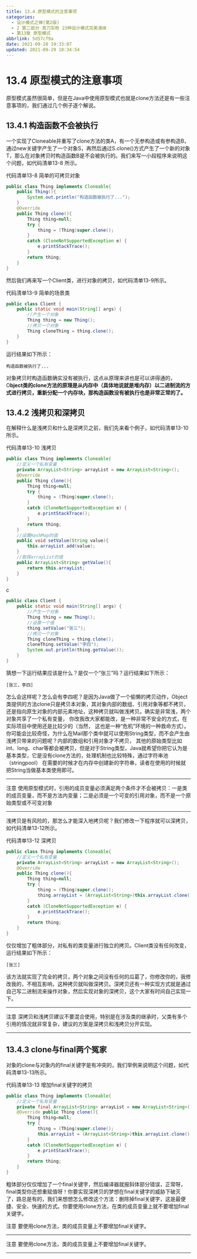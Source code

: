```yaml
---
title: 13.4 原型模式的注意事项
categories: 
  - 设计模式之禅(第2版)
  - 2 第二部分 真刀实枪 23种设计模式完美演绎
  - 第13章 原型模式
abbrlink: 5d57cf9a
date: 2021-09-28 19:33:07
updated: 2021-09-29 10:34:54
---
```

# 13.4 原型模式的注意事项
原型模式虽然很简单，但是在Java中使用原型模式也就是clone方法还是有一些注意事项的，我们通过几个例子逐个解说。

## 13.4.1 构造函数不会被执行
一个实现了Cloneable并重写了clone方法的类A，有一个无参构造或有参构造B，通过new关键字产生了一个对象S，再然后通过S.clone()方式产生了一个新的对象T，那么在对象拷贝时构造函数B是不会被执行的。我们来写一小段程序来说明这个问题，如代码清单13-8 所示。

代码清单13-8 简单的可拷贝对象
```java
public class Thing implements Cloneable{
    public Thing(){
        System.out.println("构造函数被执行了...");
    }
    @Override 
    public Thing clone(){
        Thing thing=null;
        try {
            thing = (Thing)super.clone();
        }
        catch (CloneNotSupportedException e) {
            e.printStackTrace();
        }
        return thing;
    }
}
```
然后我们再来写一个Client类，进行对象的拷贝，如代码清单13-9所示。

代码清单13-9 简单的场景类
```java
public class Client {
    public static void main(String[] args) {
        //产生一个对象
        Thing thing = new Thing();
        //拷贝一个对象
        Thing cloneThing = thing.clone();
    }
}
```
运行结果如下所示：
```
构造函数被执行了...
```
对象拷贝时构造函数确实没有被执行，这点从原理来讲也是可以讲得通的，O**bject类的clone方法的原理是从内存中（具体地说就是堆内存）以二进制流的方式进行拷贝，重新分配一个内存块，那构造函数没有被执行也是非常正常的了。**

## 13.4.2 浅拷贝和深拷贝
在解释什么是浅拷贝和什么是深拷贝之前，我们先来看个例子，如代码清单13-10所示。

代码清单13-10 浅拷贝
```java
public class Thing implements Cloneable{
    //定义一个私有变量
    private ArrayList<String> arrayList = new ArrayList<String>();
    @Override 
    public Thing clone(){
        Thing thing=null;
        try {
            thing = (Thing)super.clone();
        }
        catch (CloneNotSupportedException e) {
            e.printStackTrace();
        }
        return thing;
    }
    //设置HashMap的值
    public void setValue(String value){
        this.arrayList.add(value);
    }
    //取得arrayList的值
    public ArrayList<String> getValue(){
        return this.arrayList;
    }
}
```
c
```java
public class Client {
    public static void main(String[] args) {
        //产生一个对象
        Thing thing = new Thing();
        //设置一个值
        thing.setValue("张三");
        //拷贝一个对象
        Thing cloneThing = thing.clone();
        cloneThing.setValue("李四");
        System.out.println(thing.getValue());
    }
}
```
猜想一下运行结果应该是什么？是仅一个“张三”吗？运行结果如下所示：
```
[张三，李四]
```
怎么会这样呢？怎么会有李四呢？是因为Java做了一个偷懒的拷贝动作，Object类提供的方法clone只是拷贝本对象，其对象内部的数组、引用对象等都不拷贝，还是指向原生对象的内部元素地址，这种拷贝就叫做浅拷贝。确实是非常浅，两个对象共享了一个私有变量， 你改我改大家都能改，是一种非常不安全的方式，在实际项目中使用还是比较少的（当然， 这也是一种“危机”环境的一种救命方式）。你可能会比较奇怪，为什么在Mail那个类中就可以使用String类型，而不会产生由浅拷贝带来的问题呢？内部的数组和引用对象才不拷贝， 其他的原始类型比如int、long、char等都会被拷贝，但是对于String类型，Java就希望你把它认为是基本类型，它是没有clone方法的，处理机制也比较特殊，通过字符串池（stringpool） 在需要的时候才在内存中创建新的字符串，读者在使用的时候就把String当做基本类使用即可。

___
注意 使用原型模式时，引用的成员变量必须满足两个条件才不会被拷贝：一是类的成员变量，而不是方法内变量；二是必须是一个可变的引用对象，而不是一个原始类型或不可变对象
___

浅拷贝是有风险的，那怎么才能深入地拷贝呢？我们修改一下程序就可以深拷贝，如代码清单13-12所示。

代码清单13-12 深拷贝
```java
public class Thing implements Cloneable{
    //定义一个私有变量
    private ArrayList<String> arrayList = new ArrayList<String>();
    @Override 
    public Thing clone(){
        Thing thing=null;
        try {
            thing = (Thing)super.clone();
            thing.arrayList = (ArrayList<String>)this.arrayList.clone();
        }
        catch (CloneNotSupportedException e) {
            e.printStackTrace();
        }
        return thing;
    }
}
```
仅仅增加了粗体部分，对私有的类变量进行独立的拷贝。Client类没有任何改变，运行结果如下所示：
```
[张三]
```
该方法就实现了完全的拷贝，两个对象之间没有任何的瓜葛了，你修改你的，我修改我的，不相互影响，这种拷贝就叫做深拷贝。深拷贝还有一种实现方式就是通过自己写二进制流来操作对象，然后实现对象的深拷贝，这个大家有时间自己实现一下。

___
注意 深拷贝和浅拷贝建议不要混合使用，特别是在涉及类的继承时，父类有多个引用的情况就非常复杂，建议的方案是深拷贝和浅拷贝分开实现。
___
## 13.4.3 clone与final两个冤家
对象的clone与对象内的final关键字是有冲突的，我们举例来说明这个问题，如代码清单13-13所示。

代码清单13-13 增加final关键字的拷贝
```java
public class Thing implements Cloneable{
    //定义一个私有变量
    private final ArrayList<String> arrayList = new ArrayList<String>();
    @Override public Thing clone(){
        Thing thing=null;
        try {
            thing = (Thing)super.clone();
            this.arrayList = (ArrayList<String>)this.arrayList.clone();
        }
        catch (CloneNotSupportedException e) {
            e.printStackTrace();
        }
        return thing;
    }
}
```
粗体部分仅仅增加了一个final关键字，然后编译器就报斜体部分错误，正常呀，final类型你还想重赋值呀！你要实现深拷贝的梦想在final关键字的威胁下破灭了，路总是有的，我们来想想怎么修改这个方法：删除掉final关键字，这是最便捷、安全、快速的方式。你要使用clone方法，在类的成员变量上就不要增加final关键字。

注意 要使用clone方法，类的成员变量上不要增加final关键字。
___
注意 要使用clone方法，类的成员变量上不要增加final关键字。
___
